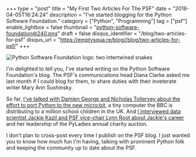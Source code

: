+++
type = "post"
title = "My First Two Articles For The PSF"
date = "2016-04-05T16:24:24"
description = "I've started blogging for the Python Software Foundation."
category = ["Python", "Programming"]
tag = ["psf"]
enable_lightbox = false
thumbnail = "python-software-foundation@240.png"
draft = false
disqus_identifier = "/blog/two-articles-for-psf"
disqus_url = "https://emptysqua.re/blog//blog/two-articles-for-psf/"
+++

<p><img alt="Python Software Foundation logo: two intertwined snakes" src="python-software-foundation.png" /></p>
<p>I'm delighted to tell you, I've started writing on the Python Software Foundation's blog. The PSF's communications head Diana Clarke asked me last month if I could blog for them, to share duties with their inveterate writer Mary Ann Sushinsky.</p>
<p>So far, <a href="http://pyfound.blogspot.com/2016/03/genuinely-nice-chap-damien-george.html">I've talked with Damien George and Nicholas Tollervey about the effort to port Python to the new micro:bit</a>, a tiny computer the BBC is distributing to a million school children in the UK. And <a href="http://pyfound.blogspot.com/2016/04/auctioneer-jackie-kazil.html">I interviewed data scientist Jackie Kazil and PSF vice-chair Lynn Root about Jackie's career</a> and her leadership of the PyLadies annual charity auction.</p>
<p>I don't plan to cross-post every time I publish on the PSF blog. I just wanted you to know how much fun I'm having, talking with prominent Python folk and keeping the community up to date about the PSF.</p>
